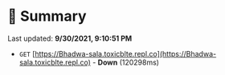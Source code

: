 # 📖 Summary
Last updated: **9/30/2021, 9:10:51 PM**

- `GET` [https://Bhadwa-sala.toxicblte.repl.co](https://Bhadwa-sala.toxicblte.repl.co) - **Down** (120298ms)
